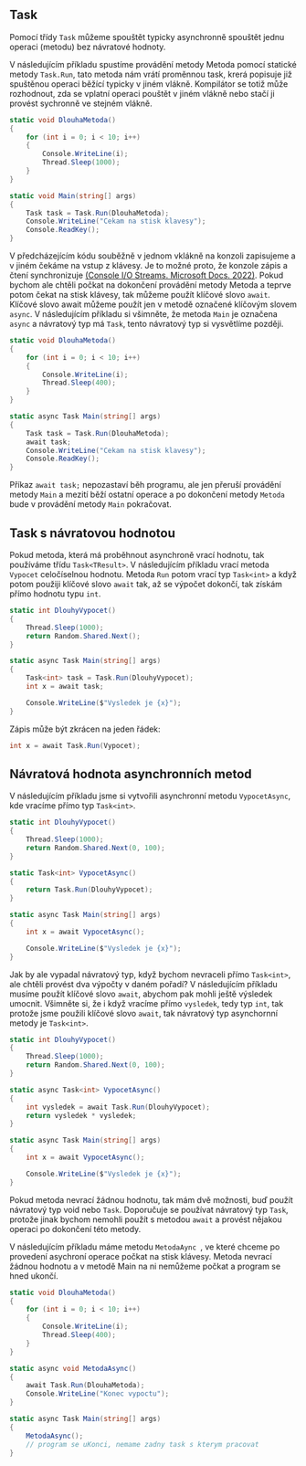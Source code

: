 ## Task

Pomocí třídy `Task` můžeme spouštět typicky asynchronně spouštět jednu operaci (metodu) bez návratové hodnoty. 

V následujícím příkladu spustíme provádění metody Metoda pomocí statické metody `Task.Run`, tato metoda nám vrátí proměnnou task, krerá popisuje již spuštěnou operaci běžící typicky v jiném vlákně. Kompilátor se totiž může rozhodnout, zda se vplatní operaci pouštět v jiném vlákně nebo stačí ji provést sychronně ve stejném vlákně.

```cs 
static void DlouhaMetoda()
{
    for (int i = 0; i < 10; i++)
    {
        Console.WriteLine(i);
        Thread.Sleep(1000);
    }
}

static void Main(string[] args)
{
    Task task = Task.Run(DlouhaMetoda);
    Console.WriteLine("Cekam na stisk klavesy");
    Console.ReadKey();
}
```

V předcházejícím kódu souběžně v jednom vklákně na konzoli zapisujeme a v jiném čekáme na vstup z klávesy. Je to možné proto, že konzole zápis a čtení synchronizuje [(Console I/O Streams. Microsoft Docs. 2022)](https://docs.microsoft.com/en-us/dotnet/api/system.console?view=net-6.0#console-io-streams). Pokud bychom ale chtěli počkat na dokončení provádění metody Metoda a teprve potom čekat na stisk klávesy, tak můžeme použít klíčové slovo `await`. Klíčové slovo await můžeme použít jen v metodě označené klíčovým slovem `async`. V následujícím příkladu si všimněte, že metoda  `Main` je označena `async` a návratový typ má `Task`, tento návratový typ si vysvětlíme později.

```cs 
static void DlouhaMetoda()
{
    for (int i = 0; i < 10; i++)
    {
        Console.WriteLine(i);
        Thread.Sleep(400);
    }
}

static async Task Main(string[] args)
{
    Task task = Task.Run(DlouhaMetoda);
    await task;
    Console.WriteLine("Cekam na stisk klavesy");
    Console.ReadKey();
}
```

Příkaz `await task;` nepozastaví běh programu, ale jen přeruší provádění metody `Main` a mezití běží ostatní operace a po dokončení metody `Metoda` bude v provádění metody `Main` pokračovat. 


## Task s návratovou hodnotou
    
Pokud metoda, která má proběhnout asynchroně vrací hodnotu, tak používáme třídu `Task<TResult>`. V následujícím příkladu vrací metoda `Vypocet` celočíselnou hodnotu. Metoda `Run` potom vrací typ `Task<int>` a když potom použiji klíčové slovo `await` tak, až se výpočet dokončí, tak získám přímo hodnotu typu `int`.

```cs 
static int DlouhyVypocet()
{
    Thread.Sleep(1000);
    return Random.Shared.Next();
}

static async Task Main(string[] args)
{
    Task<int> task = Task.Run(DlouhyVypocet);
    int x = await task;

    Console.WriteLine($"Vysledek je {x}");
}
```

Zápis může být zkrácen na jeden řádek:
```cs 
int x = await Task.Run(Vypocet);
```

## Návratová hodnota asynchronních metod

V následujícím příkladu jsme si vytvořili asynchronní metodu `VypocetAsync`, kde vracíme přímo typ `Task<int>`. 

```cs 
static int DlouhyVypocet()
{
    Thread.Sleep(1000);
    return Random.Shared.Next(0, 100);
}

static Task<int> VypocetAsync()
{
    return Task.Run(DlouhyVypocet);
}

static async Task Main(string[] args)
{
    int x = await VypocetAsync();

    Console.WriteLine($"Vysledek je {x}");
}
```

Jak by ale vypadal návratový typ, když bychom nevraceli přímo `Task<int>`, ale chtěli provést dva výpočty v daném pořadí? V následujícím příkladu musíme použít klíčové slovo `await`, abychom pak mohli ještě výsledek umocnit. Všimněte si, že i když vracíme přímo `vysledek`, tedy typ `int`, tak protože jsme použili klíčové slovo `await`, tak návratový typ asynchornní metody je `Task<int>`.

```cs 
static int DlouhyVypocet()
{
    Thread.Sleep(1000);
    return Random.Shared.Next(0, 100);
}

static async Task<int> VypocetAsync()
{
    int vysledek = await Task.Run(DlouhyVypocet);
    return vysledek * vysledek;
}

static async Task Main(string[] args)
{
    int x = await VypocetAsync();

    Console.WriteLine($"Vysledek je {x}");
}
```

Pokud metoda nevrací žádnou hodnotu, tak mám dvě možnosti, buď použít návratový typ void nebo `Task`. Doporučuje se používat návratový typ `Task`, protože jinak bychom nemohli použít s metodou `await` a provést nějakou operaci po dokončení této metody.

V následujícím příkladu máme metodu  `MetodaAync `, ve které chceme po provedení asychroní operace počkat na stisk klávesy. Metoda nevrací žádnou hodnotu a v metodě Main na ni nemůžeme počkat a program se hned ukončí.

```cs 
static void DlouhaMetoda()
{
    for (int i = 0; i < 10; i++)
    {
        Console.WriteLine(i);
        Thread.Sleep(400);
    }
}

static async void MetodaAsync()
{
    await Task.Run(DlouhaMetoda);
    Console.WriteLine("Konec vypoctu");
}

static async Task Main(string[] args)
{
    MetodaAsync();
    // program se uKonci, nemame zadny task s kterym pracovat
}
```


